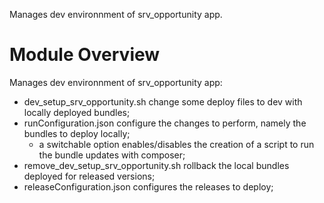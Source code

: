 Manages dev environnment of srv_opportunity app.

# Module Overview
Manages dev environnment of srv_opportunity app:
* dev_setup_srv_opportunity.sh change some deploy files to dev with locally deployed bundles;
* runConfiguration.json configure the changes to perform, namely the bundles to deploy locally;
    * a switchable option enables/disables the creation of a script to run the bundle updates with composer;
* remove_dev_setup_srv_opportunity.sh rollback the local bundles deployed for released versions;
* releaseConfiguration.json configures the releases to deploy;
